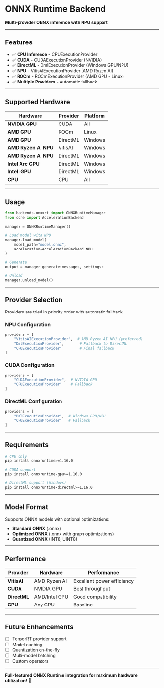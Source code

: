 # ONNX Runtime Backend

**Multi-provider ONNX inference with NPU support**

---

## Features

- ✅ **CPU Inference** - CPUExecutionProvider
- ✅ **CUDA** - CUDAExecutionProvider (NVIDIA)
- ✅ **DirectML** - DmlExecutionProvider (Windows GPU/NPU)
- ✅ **NPU** - VitisAIExecutionProvider (AMD Ryzen AI)
- ✅ **ROCm** - ROCmExecutionProvider (AMD GPU - Linux)
- ✅ **Multiple Providers** - Automatic fallback

---

## Supported Hardware

| Hardware | Provider | Platform |
|----------|----------|----------|
| **NVIDIA GPU** | CUDA | All |
| **AMD GPU** | ROCm | Linux |
| **AMD GPU** | DirectML | Windows |
| **AMD Ryzen AI NPU** | VitisAI | Windows |
| **AMD Ryzen AI NPU** | DirectML | Windows |
| **Intel Arc GPU** | DirectML | Windows |
| **Intel iGPU** | DirectML | Windows |
| **CPU** | CPU | All |

---

## Usage

```python
from backends.onnxrt import ONNXRuntimeManager
from core import AccelerationBackend

manager = ONNXRuntimeManager()

# Load model with NPU
manager.load_model(
    model_path="model.onnx",
    acceleration=AccelerationBackend.NPU
)

# Generate
output = manager.generate(messages, settings)

# Unload
manager.unload_model()
```

---

## Provider Selection

Providers are tried in priority order with automatic fallback:

### NPU Configuration
```python
providers = [
    "VitisAIExecutionProvider",  # AMD Ryzen AI NPU (preferred)
    "DmlExecutionProvider",       # Fallback to DirectML
    "CPUExecutionProvider"        # Final fallback
]
```

### CUDA Configuration
```python
providers = [
    "CUDAExecutionProvider",  # NVIDIA GPU
    "CPUExecutionProvider"    # Fallback
]
```

### DirectML Configuration  
```python
providers = [
    "DmlExecutionProvider",  # Windows GPU/NPU
    "CPUExecutionProvider"   # Fallback
]
```

---

## Requirements

```bash
# CPU only
pip install onnxruntime>=1.16.0

# CUDA support
pip install onnxruntime-gpu>=1.16.0

# DirectML support (Windows)
pip install onnxruntime-directml>=1.16.0
```

---

## Model Format

Supports ONNX models with optional optimizations:
- **Standard ONNX** (.onnx)
- **Optimized ONNX** (.onnx with graph optimizations)
- **Quantized ONNX** (INT8, UINT8)

---

## Performance

| Provider | Hardware | Performance |
|----------|----------|-------------|
| **VitisAI** | AMD Ryzen AI | Excellent power efficiency |
| **CUDA** | NVIDIA GPU | Best throughput |
| **DirectML** | AMD/Intel GPU | Good compatibility |
| **CPU** | Any CPU | Baseline |

---

## Future Enhancements

- [ ] TensorRT provider support
- [ ] Model caching
- [ ] Quantization on-the-fly
- [ ] Multi-model batching
- [ ] Custom operators

---

**Full-featured ONNX Runtime integration for maximum hardware utilization!** 🚀

